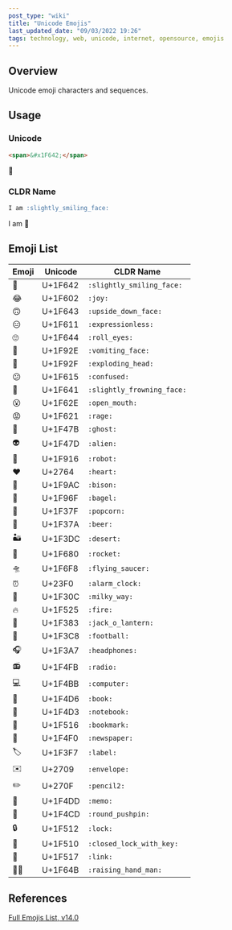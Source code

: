 ```yaml
---
post_type: "wiki" 
title: "Unicode Emojis"
last_updated_date: "09/03/2022 19:26"
tags: technology, web, unicode, internet, opensource, emojis 
---
```


## Overview

Unicode emoji characters and sequences.

## Usage

### Unicode

```html
<span>&#x1F642;</span>
```

<span>&#x1F642;</span>

### CLDR Name

```markdown
I am :slightly_smiling_face:
```

I am :slightly_smiling_face:

## Emoji List

| Emoji | Unicode | CLDR Name |
| - | - | - |
| :slightly_smiling_face: | U+1F642 | `:slightly_smiling_face:` |
| :joy: | U+1F602 | `:joy:` |
| :upside_down_face: |  U+1F643 | `:upside_down_face:` |
| :expressionless: | U+1F611 | `:expressionless:` | 
| :roll_eyes: | U+1F644 | `:roll_eyes:`|
| :vomiting_face: | U+1F92E | `:vomiting_face:` |
| :exploding_head: | U+1F92F | `:exploding_head:` |
| :confused: | U+1F615 | `:confused:` | 
| :slightly_frowning_face: | U+1F641 | `:slightly_frowning_face:` | 
| :open_mouth: | U+1F62E | `:open_mouth:` |
| :rage:| U+1F621 | `:rage:` |
| :ghost: | U+1F47B | `:ghost:` |
| :alien: | U+1F47D | `:alien:` |
| :robot: | U+1F916 | `:robot:` |
| :heart: | U+2764 | `:heart:` |
| :bison: | U+1F9AC | `:bison:` |
| :bagel: | U+1F96F | `:bagel:` |
| :popcorn: | U+1F37F | `:popcorn:`|
| :beer: | U+1F37A | `:beer:`|
| :desert: | U+1F3DC | `:desert:`|
| :rocket: | U+1F680 | `:rocket:`|
| :flying_saucer: | U+1F6F8 | `:flying_saucer:`|
| :alarm_clock: | U+23F0 | `:alarm_clock:`|
| :milky_way: | U+1F30C | `:milky_way:`|
| :fire: | U+1F525 | `:fire:`|
| :jack_o_lantern: | U+1F383 | `:jack_o_lantern:`|
| :football: | U+1F3C8 | `:football:` | 
| :headphones: | U+1F3A7 | `:headphones:`|
| :radio: | U+1F4FB | `:radio:`|
| :computer: | U+1F4BB | `:computer:` |
| :book: | U+1F4D6 | `:book:` |
| :notebook: | U+1F4D3 | `:notebook:`|
| :bookmark: | U+1F516| `:bookmark:`|
| :newspaper: | U+1F4F0 | `:newspaper:`|
| :label: | U+1F3F7| `:label:` |
| :envelope: | U+2709 | `:envelope:`|
| :pencil2: | U+270F | `:pencil2:` |
| :memo: | U+1F4DD | `:memo:` |
| :round_pushpin: | U+1F4CD | `:round_pushpin:`|
| :lock: | U+1F512 	| `:lock:`| 
| :closed_lock_with_key: | U+1F510 	|`:closed_lock_with_key:` |
| :link: | U+1F517 | `:link:` |
| :raising_hand_man: | U+1F64B | `:raising_hand_man:` |

## References

[Full Emojis List, v14.0](https://unicode.org/emoji/charts/full-emoji-list.html)